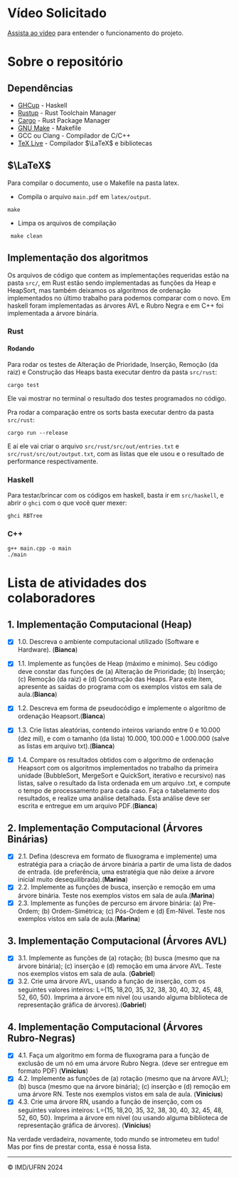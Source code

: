 # Vídeo Solicitado

[Assista ao vídeo](TO_DO) para entender o funcionamento do projeto.

# Sobre o repositório

## Dependências

- [GHCup](https://www.haskell.org/ghcup/) - Haskell
- [Rustup](https://www.rust-lang.org/tools/install) - Rust Toolchain Manager
- [Cargo](https://rust-lang.github.io/rustup/installation/index.html) - Rust Package Manager
- [GNU Make](https://www.gnu.org/software/make/) - Makefile
- GCC ou Clang - Compilador de C/C++
- [TeX Live](https://tug.org/texlive/) - Compilador $\LaTeX$ e bibliotecas

## $\LaTeX$

Para compilar o documento, use o Makefile na pasta latex.

- Compila o arquivo `main.pdf` em `latex/output`.

```terminal
make
```

- Limpa os arquivos de compilação

```terminal
 make clean
```

## Implementação dos algoritmos

Os arquivos de código que contem as implementações requeridas estão na pasta `src/`, em Rust estão sendo implementadas as funções da Heap e HeapSort, mas também deixamos os algoritmos de ordenação implementados no último trabalho para podemos comparar com o novo. Em haskell foram implementadas as árvores AVL e Rubro Negra e em C++ foi implementada a árvore binária.

### Rust

#### Rodando

Para rodar os testes de Alteração de Prioridade, Inserção, Remoção (da raiz) e Construção das Heaps basta executar dentro da pasta `src/rust`:

```terminal
cargo test
```

Ele vai mostrar no terminal o resultado dos testes programados no código.

Pra rodar a comparação entre os sorts basta executar dentro da pasta `src/rust`:

```terminal
cargo run --release
```

E aí ele vai criar o arquivo `src/rust/src/out/entries.txt` e `src/rust/src/out/output.txt`, com as listas que ele usou e o resultado de performance respectivamente.

### Haskell

Para testar/brincar com os códigos em haskell, basta ir em `src/haskell`, e abrir o `ghci` com o que você quer mexer:

```terminal
ghci RBTree
```

### C++

```terminal
g++ main.cpp -o main
./main

```

# Lista de atividades dos colaboradores

## 1. Implementação Computacional (Heap)

- [x] 1.0. Descreva o ambiente computacional utilizado (Software e Hardware). (**Bianca**)

- [x] 1.1. Implemente as funções de Heap (máximo e mínimo). Seu código deve constar das funções de (a) Alteração de Prioridade; (b) Inserção; (c) Remoção (da raiz) e (d) Construção das Heaps. Para este item, apresente as saídas do programa com os exemplos vistos em sala de aula.(**Bianca**)

- [x] 1.2. Descreva em forma de pseudocódigo e implemente o algoritmo de ordenação Heapsort.(**Bianca**)

- [x] 1.3. Crie listas aleatórias, contendo inteiros variando entre 0 e 10.000 (dez mil), e com o tamanho (da lista) 10.000, 100.000 e 1.000.000 (salve as listas em arquivo txt).(**Bianca**)

- [x] 1.4. Compare os resultados obtidos com o algoritmo de ordenação Heapsort com os algoritmos implementados no trabalho da primeira unidade (BubbleSort, MergeSort e QuickSort, iterativo e recursivo) nas listas, salve o resultado da lista ordenada em um arquivo .txt, e compute o tempo de processamento para cada caso. Faça o tabelamento dos resultados, e realize uma análise detalhada. Esta análise deve ser escrita e entregue em um arquivo PDF.(**Bianca**)

## 2. Implementação Computacional (Árvores Binárias)

- [x] 2.1. Defina (descreva em formato de fluxograma e implemente) uma estratégia para a criação de árvore binária a partir de uma lista de dados de entrada. (de preferência, uma estratégia que não deixe a árvore inicial muito desequilibrada).(**Marina**)
- [x] 2.2. Implemente as funções de busca, inserção e remoção em uma árvore binária. Teste nos exemplos vistos em sala de aula.(**Marina**)
- [x] 2.3. Implemente as funções de percurso em árvore binária: (a) Pre-Ordem; (b) Ordem-Simétrica; (c) Pós-Ordem e (d) Em-Nível. Teste nos exemplos vistos em sala de aula.(**Marina**)

## 3. Implementação Computacional (Árvores AVL)

- [x] 3.1. Implemente as funções de (a) rotação; (b) busca (mesmo que na árvore binária); (c) inserção e (d) remoção em uma árvore AVL. Teste nos exemplos vistos em sala de aula. (**Gabriel**)
- [x] 3.2. Crie uma árvore AVL, usando a função de inserção, com os seguintes valores inteiros: L={15, 18,20, 35, 32, 38, 30, 40, 32, 45, 48, 52, 60, 50}. Imprima a árvore em nível (ou usando alguma biblioteca de representação gráfica de árvores).(**Gabriel**)

## 4. Implementação Computacional (Árvores Rubro-Negras)

- [x] 4.1. Faça um algoritmo em forma de fluxograma para a função de exclusão de um nó em uma árvore Rubro Negra. (deve ser entregue em formato PDF) (**Vinicius**)
- [x] 4.2. Implemente as funções de (a) rotação (mesmo que na árvore AVL); (b) busca (mesmo que na árvore binária); (c) inserção e (d) remoção em uma árvore RN. Teste nos exemplos vistos em sala de aula. (**Vinicius**)
- [x] 4.3. Crie uma árvore RN, usando a função de inserção, com os seguintes valores inteiros: L={15, 18,20, 35, 32, 38, 30, 40, 32, 45, 48, 52, 60, 50}. Imprima a árvore em nível (ou usando alguma biblioteca de representação gráfica de árvores). (**Vinicius**)

Na verdade verdadeira, novamente, todo mundo se intrometeu em tudo! Mas por fins de prestar conta, essa é nossa lista.

---

&copy; IMD/UFRN 2024
